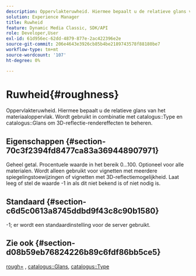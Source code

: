 ```yaml
---
description: Oppervlakteruwheid. Hiermee bepaalt u de relatieve glans van het materiaaloppervlak. Wordt gebruikt in combinatie met Type catalogus en Glanzend catalogus om 3D-reflectie-rendereffecten te beheren.
solution: Experience Manager
title: Ruwheid
feature: Dynamic Media Classic, SDK/API
role: Developer,User
exl-id: 61d956ec-62dd-4879-877e-2ac422396e2e
source-git-commit: 206e4643e3926cb85b4be2189743578f88180be7
workflow-type: tm+mt
source-wordcount: '107'
ht-degree: 0%

---
```


# Ruwheid{#roughness}

Oppervlakteruwheid. Hiermee bepaalt u de relatieve glans van het materiaaloppervlak. Wordt gebruikt in combinatie met catalogus::Type en catalogus::Glans om 3D-reflectie-rendereffecten te beheren.

## Eigenschappen {#section-70c3f2394fd8477ca83a369448907971}

Geheel getal. Procentuele waarde in het bereik 0...100. Optioneel voor alle materialen. Wordt alleen gebruikt voor vignetten met meerdere spiegelingstoewijzingen of vignetten met 3D-reflectiemogelijkheid. Laat leeg of stel de waarde -1 in als dit niet bekend is of niet nodig is.

## Standaard {#section-c6d5c0613a8745ddbd9f43c8c90b1580}

-1; er wordt een standaardinstelling voor de server gebruikt.

## Zie ook {#section-d08b59eb76824226b89c6fdf86bb5ce5}

[rough=](../../../../../ir-api/http-protocol/image-rendering-api-ref/c-ir-http-protocol-ref/c-ir-http-protocol-command-reference/r-ir-rough.md#reference-00add846b09f4dc39420bda1ca414180) ,  [catalogus::Glans](../../../../../ir-api/material-cat/image-rendering-api-ref/c-ir-material-catalog/c-ir-material-data-reference/r-ir-cat-gloss.md#reference-5277f62a67e2408ab94699aa712f1eeb),  [catalogus::Type](../../../../../ir-api/material-cat/image-rendering-api-ref/c-ir-material-catalog/c-ir-material-data-reference/r-ir-cat-type.md#reference-9bea147dda9f4e74bc0ec79dcc0d9161)
